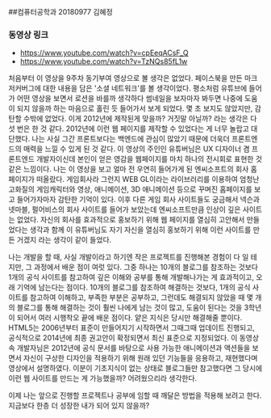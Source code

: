 
##컴퓨터공학과 20180977 김혜정

### 동영상 링크
- https://www.youtube.com/watch?v=cpEeqACsF_Q
- https://www.youtube.com/watch?v=TzNQs85fL1w

처음부터 이 영상을 9주차 동기부여 영상으로 볼 생각은 없었다. 페이스북을 만든 마크 저커버그에 대한 내용을 담은 '소셜 네트워크'를 볼 생각이었다. 
평소처럼 유튜브에 들어가 어떤 영상을 보면서 로션을 바를까 생각하다 썸네일을 보자마자 봐두면 나중에 도움이 되지 않을까 하는 마음으로 홀린 듯 들어가서 보게 되었다.
몇 초 보지도 않았지만, 감탄할 수밖에 없었다. 이게 2012년에 제작된게 맞을까? 거짓말 아닐까? 라는 생각은 다섯 번은 한 것 같다. 2012년에 이런 웹 페이지를 제작할 수 있었다는 게 너무 놀랍고 대단했다.
나는 사실 그간 프론트보다는 백엔드에 관심이 많았기 때문에 더욱더
프론트엔드의 매력을 느낄 수 있게 된 것 같다. 이 영상의 주인인 유튜버님은 UX 디자이너 겸 프론트엔드 개발자이신데 본인이 얻은 영감을 웹페이지를 마치 하나의 전시회로 표현한 것 같은 느낌이다.
나는 이 영상을 보고 얼마 전 우연히 들어가게 된 엔씨소프트의 회사 홈페이지가 떠올랐다. 게임회사라 그런지 WEB GL이라는 라이브러리를 이용하여 엄청난 고화질의 게임캐릭터와 영상, 애니메이션, 3D 애니메이션 등으로 꾸며진 홈페이지를 보고 들어가자마자 감탄한 기억이 있다. 이후 다른 게임 회사 사이트들도 궁금해서 넥슨과 넷마블, 펄어비스의 회사 사이트를 들어가 보았는데 엔씨소프트만큼 인상이 깊은 사이트는 없었다. 자신의 회사를 효과적으로 홍보하기 위해 웹 페이지를 열심히 고안해서 만들었다는 생각과 함께 이 유튜버님도 자기 자신을 열심히 홍보하기 위해 이런 사이트를 만든 거겠지 라는 생각이 같이 들었다.

나는 개발을 할 때, 사실 개발이라고 하기엔 작은 프로젝트를 진행해본 경험이 다 일 테지만, 그 과정에서 배운 점이 여럿 있다. 그중 하나는 10개의 블로그를 참조하는 것보다 1개의 공식 사이트를 참고하여 깊은 이해와 공부를 통해 개발해나가는 게 효과적이고, 오래 기억에 남는다는 점이다. 10개의 블로그를 참조하여 해결하는 것보다, 1개의 공식 사이트를 참고하여 이해하고, 부족한 부분은 공부하고, 그런데도 해결되지 않았을 때 몇 개의 블로그를 통해 해결하는 것이 훨씬 나에게 남는 것이 많고, 도움이 된다는 것을 3학년이 되어서 여러 시행착오 끝에 배운 점이다.
얕은 지식은 당시만 해결해줄 뿐이다.
HTML5는 2006년부터 표준이 만들어지기 시작하면서 그때그때 업데이트 진행되고, 공식적으로 2014년에 최종 권고안이 확정되면서 최신 표준으로 지정되었다. 이 동영상 속 개발자님은 2012년에 공식 문서를 바탕으로 사용 가능한 애니메이션과 액션들을 보면서 자신이 구상한 디자인을 적용하기 위해 원래 있던 기능들을 응용하고, 재현했다며 영상에서 설명하였다. 이분이 기초지식이 없는 상태로 블로그들만 참고했다면 그 당시에 이런 웹 사이트를 만드는 게 가능했을까? 어려웠으리라 생각한다. 

이제 나는 앞으로 진행할 프로젝트나 공부에 임할 때 깨달은 방법을 적용해 보려고 한다. 지금보다 한층 더 성장한 내가 되어 있지 않을까? 
